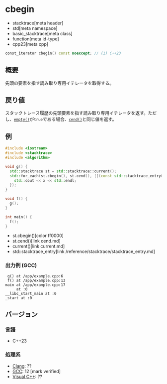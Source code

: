 # cbegin
* stacktrace[meta header]
* std[meta namespace]
* basic_stacktrace[meta class]
* function[meta id-type]
* cpp23[meta cpp]

```cpp
const_iterator cbegin() const noexcept; // (1) C++23
```

## 概要
先頭の要素を指す読み取り専用イテレータを取得する。


## 戻り値
スタックトレース履歴の先頭要素を指す読み取り専用イテレータを返す。ただし、[`empty()`](empty.md)が`true`である場合、[`cend()`](cend.md)と同じ値を返す。


## 例
```cpp example
#include <iostream>
#include <stacktrace>
#include <algorithm>

void g() {
  std::stacktrace st = std::stacktrace::current();
  std::for_each(st.cbegin(), st.cend(), [](const std::stacktrace_entry& x) {
    std::cout << x << std::endl;
  });
}

void f() {
  g();
}

int main() {
  f();
}
```
* st.cbegin()[color ff0000]
* st.cend()[link cend.md]
* current()[link current.md]
* std::stacktrace_entry[link /reference/stacktrace/stacktrace_entry.md]

### 出力例 (GCC)
```
 g() at /app/example.cpp:6
 f() at /app/example.cpp:13
main at /app/example.cpp:17
     at :0
__libc_start_main at :0
_start at :0

```


## バージョン
### 言語
- C++23

### 処理系
- [Clang](/implementation.md#clang): ??
- [GCC](/implementation.md#gcc): 12 [mark verified]
- [Visual C++](/implementation.md#visual_cpp): ??
